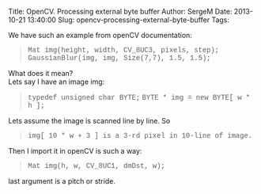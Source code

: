 Title: OpenCV. Processing external byte buffer
Author: SergeM
Date: 2013-10-21 13:40:00
Slug: opencv-processing-external-byte-buffer
Tags: 



We have such an example from openCV documentation:
<blockquote class="tr_bq"><span style="font-family: 'Courier New', Courier, monospace;">Mat img(height, width, CV_8UC3, pixels, step);</span>
<span style="font-family: Courier New, Courier, monospace;">GaussianBlur(img, img, Size(7,7), 1.5, 1.5);</span></blockquote>
<div>What does it mean?&nbsp;</div><div>Lets say I have an image img:
<blockquote class="tr_bq"><span style="font-family: 'Courier New', Courier, monospace;">typedef unsigned char BYTE;</span>
<span style="font-family: Courier New, Courier, monospace;">BYTE * img = new BYTE[ w * h ];</span></blockquote></div><div>Lets assume the image is scanned line by line. So
<blockquote class="tr_bq"><span style="font-family: 'Courier New', Courier, monospace;">img[ 10 * w + 3 ] is a 3-rd pixel in 10-line of image.</span></blockquote></div><div>Then I import it in openCV is such a way:
<blockquote class="tr_bq"><span style="font-family: 'Courier New', Courier, monospace;">Mat img(h, w, CV_8UC1, dmDst, w);</span></blockquote>
last argument is a pitch or stride.












</div></div>